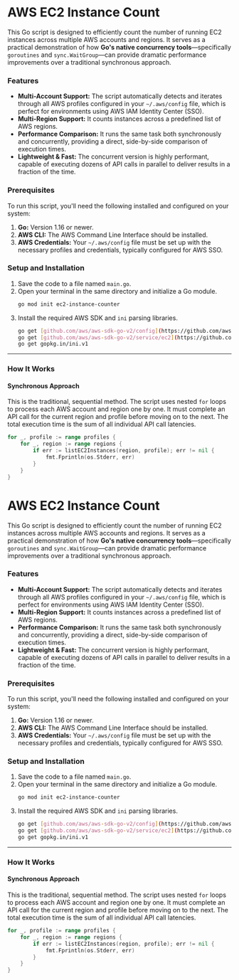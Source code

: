 # AWS EC2 Instance Count

This Go script is designed to efficiently count the number of running EC2 instances across multiple AWS accounts and regions. It serves as a practical demonstration of how **Go's native concurrency tools**—specifically `goroutines` and `sync.WaitGroup`—can provide dramatic performance improvements over a traditional synchronous approach.

### Features

* **Multi-Account Support:** The script automatically detects and iterates through all AWS profiles configured in your `~/.aws/config` file, which is perfect for environments using AWS IAM Identity Center (SSO).
* **Multi-Region Support:** It counts instances across a predefined list of AWS regions.
* **Performance Comparison:** It runs the same task both synchronously and concurrently, providing a direct, side-by-side comparison of execution times.
* **Lightweight & Fast:** The concurrent version is highly performant, capable of executing dozens of API calls in parallel to deliver results in a fraction of the time.

### Prerequisites

To run this script, you'll need the following installed and configured on your system:

1.  **Go:** Version 1.16 or newer.
2.  **AWS CLI:** The AWS Command Line Interface should be installed.
3.  **AWS Credentials:** Your `~/.aws/config` file must be set up with the necessary profiles and credentials, typically configured for AWS SSO.

### Setup and Installation

1.  Save the code to a file named `main.go`.
2.  Open your terminal in the same directory and initialize a Go module.
    ```bash
    go mod init ec2-instance-counter
    ```
3.  Install the required AWS SDK and `ini` parsing libraries.
    ```bash
    go get [github.com/aws/aws-sdk-go-v2/config](https://github.com/aws/aws-sdk-go-v2/config)
    go get [github.com/aws/aws-sdk-go-v2/service/ec2](https://github.com/aws/aws-sdk-go-v2/service/ec2)
    go get gopkg.in/ini.v1
    ```

---
### How It Works

#### Synchronous Approach

This is the traditional, sequential method. The script uses nested `for` loops to process each AWS account and region one by one. It must complete an API call for the current region and profile before moving on to the next. The total execution time is the sum of all individual API call latencies.

```go
for _, profile := range profiles {
    for _, region := range regions {
        if err := listEC2Instances(region, profile); err != nil {
            fmt.Fprintln(os.Stderr, err)
        }
    }
}
```
# AWS EC2 Instance Count

This Go script is designed to efficiently count the number of running EC2 instances across multiple AWS accounts and regions. It serves as a practical demonstration of how **Go's native concurrency tools**—specifically `goroutines` and `sync.WaitGroup`—can provide dramatic performance improvements over a traditional synchronous approach.

### Features

* **Multi-Account Support:** The script automatically detects and iterates through all AWS profiles configured in your `~/.aws/config` file, which is perfect for environments using AWS IAM Identity Center (SSO).
* **Multi-Region Support:** It counts instances across a predefined list of AWS regions.
* **Performance Comparison:** It runs the same task both synchronously and concurrently, providing a direct, side-by-side comparison of execution times.
* **Lightweight & Fast:** The concurrent version is highly performant, capable of executing dozens of API calls in parallel to deliver results in a fraction of the time.

### Prerequisites

To run this script, you'll need the following installed and configured on your system:

1.  **Go:** Version 1.16 or newer.
2.  **AWS CLI:** The AWS Command Line Interface should be installed.
3.  **AWS Credentials:** Your `~/.aws/config` file must be set up with the necessary profiles and credentials, typically configured for AWS SSO.

### Setup and Installation

1.  Save the code to a file named `main.go`.
2.  Open your terminal in the same directory and initialize a Go module.
    ```bash
    go mod init ec2-instance-counter
    ```
3.  Install the required AWS SDK and `ini` parsing libraries.
    ```bash
    go get [github.com/aws/aws-sdk-go-v2/config](https://github.com/aws/aws-sdk-go-v2/config)
    go get [github.com/aws/aws-sdk-go-v2/service/ec2](https://github.com/aws/aws-sdk-go-v2/service/ec2)
    go get gopkg.in/ini.v1
    ```

---
### How It Works

#### Synchronous Approach

This is the traditional, sequential method. The script uses nested `for` loops to process each AWS account and region one by one. It must complete an API call for the current region and profile before moving on to the next. The total execution time is the sum of all individual API call latencies.

```go
for _, profile := range profiles {
    for _, region := range regions {
        if err := listEC2Instances(region, profile); err != nil {
            fmt.Fprintln(os.Stderr, err)
        }
    }
}
```